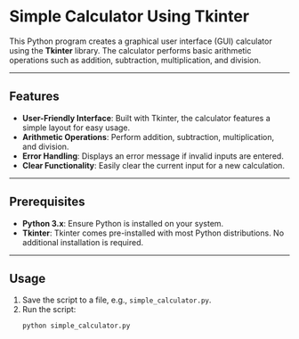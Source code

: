 # Simple Calculator Using Tkinter

This Python program creates a graphical user interface (GUI) calculator using the **Tkinter** library. The calculator performs basic arithmetic operations such as addition, subtraction, multiplication, and division.

---

## Features

- **User-Friendly Interface**: Built with Tkinter, the calculator features a simple layout for easy usage.
- **Arithmetic Operations**: Perform addition, subtraction, multiplication, and division.
- **Error Handling**: Displays an error message if invalid inputs are entered.
- **Clear Functionality**: Easily clear the current input for a new calculation.

---

## Prerequisites

- **Python 3.x**: Ensure Python is installed on your system.
- **Tkinter**: Tkinter comes pre-installed with most Python distributions. No additional installation is required.

---

## Usage

1. Save the script to a file, e.g., `simple_calculator.py`.
2. Run the script:
   ```bash
   python simple_calculator.py
